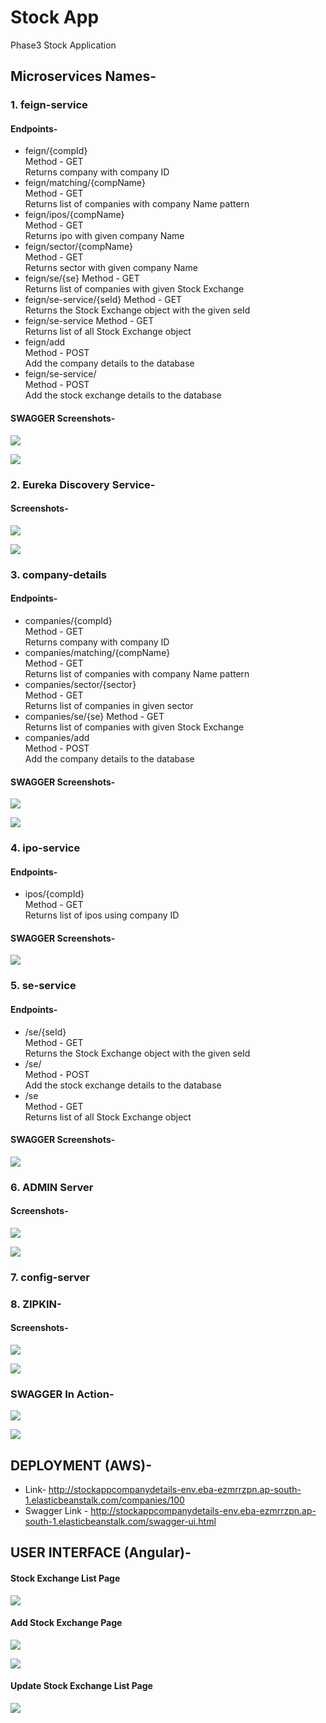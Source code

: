 # Stock App
Phase3 Stock Application

## Microservices Names-
### 1. feign-service
#### Endpoints- 
- feign/{compId}   
  Method - GET  
  Returns company with company ID
- feign/matching/{compName}  
  Method - GET  
  Returns list of companies with company Name pattern
- feign/ipos/{compName}  
  Method - GET  
  Returns ipo with given company Name
- feign/sector/{compName}  
  Method - GET  
  Returns sector with given company Name
- feign/se/{se}
  Method - GET  
  Returns list of companies with given Stock Exchange
- feign/se-service/{seId}
  Method - GET  
  Returns the Stock Exchange object with the given seId
- feign/se-service
  Method - GET  
  Returns list of all Stock Exchange object
- feign/add  
  Method - POST  
  Add the company details to the database
- feign/se-service/  
  Method - POST  
  Add the stock exchange details to the database
#### SWAGGER Screenshots-
![](images/feign-swagger-ss-1.png)

![](images/feign-swagger-ss-1.png)

### 2. Eureka Discovery Service-
#### Screenshots- 
![](images/eureka-discovery-service-ss-1.png)

![](images/eureka-discovery-service-ss-2.png)

### 3. company-details
#### Endpoints-
- companies/{compId}  
  Method - GET  
  Returns company with company ID
- companies/matching/{compName}  
  Method - GET  
  Returns list of companies with company Name pattern
- companies/sector/{sector}  
  Method - GET  
  Returns list of companies in given sector
- companies/se/{se}
  Method - GET  
  Returns list of companies with given Stock Exchange
- companies/add  
  Method - POST  
  Add the company details to the database
#### SWAGGER Screenshots- 
![](images/company-details-swagger-ss-1.png)

![](images/company-details-swagger-ss-2.png)

### 4. ipo-service
#### Endpoints-
- ipos/{compId}  
  Method - GET  
  Returns list of ipos using company ID
#### SWAGGER Screenshots-
![](images/ipo-swagger-ss-1.png)

### 5. se-service
#### Endpoints-
- /se/{seId}  
  Method - GET  
  Returns the Stock Exchange object with the given seId
- /se/  
  Method - POST  
  Add the stock exchange details to the database
- /se  
  Method - GET  
  Returns list of all Stock Exchange object
#### SWAGGER Screenshots-  
![](images/se-service-swagger-ss-1.png)

### 6. ADMIN Server
#### Screenshots- 
![](images/admin-service-ss-1.png)

![](images/admin-service-ss-2.png)

### 7. config-server

### 8. ZIPKIN-
#### Screenshots- 
![](images/zipkin-ss-1.png)

![](images/zipkin-ss-2.png)

### SWAGGER In Action-
![](images/swagger-in-action-ss-1.png)

![](images/swagger-in-action-ss-2.png)

## DEPLOYMENT (AWS)-
- Link- http://stockappcompanydetails-env.eba-ezmrrzpn.ap-south-1.elasticbeanstalk.com/companies/100
- Swagger Link - http://stockappcompanydetails-env.eba-ezmrrzpn.ap-south-1.elasticbeanstalk.com/swagger-ui.html

## USER INTERFACE (Angular)-  
#### Stock Exchange List Page
![](images/ui-ss-1.png)

#### Add Stock Exchange Page
![](images/ui-ss-2.png)

![](images/ui-ss-3.png)

#### Update Stock Exchange List Page  
![](images/ui-ss-4.png)

